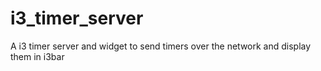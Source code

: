 # i3_timer_server
A i3 timer server and widget to send timers over the network and display them in i3bar
